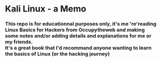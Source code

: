 # **Kali Linux - a Memo**
<h3>
This repo is for educationnal purposes only, it's me 're'reading Linux Basics for Hackers from Occupytheweb and making some notes and/or adding details and explanations for me or my friends.<br>It's a great book that I'd recommand anyone wanting to learn the basics of Linux (or the hacking journey)
</h3>

